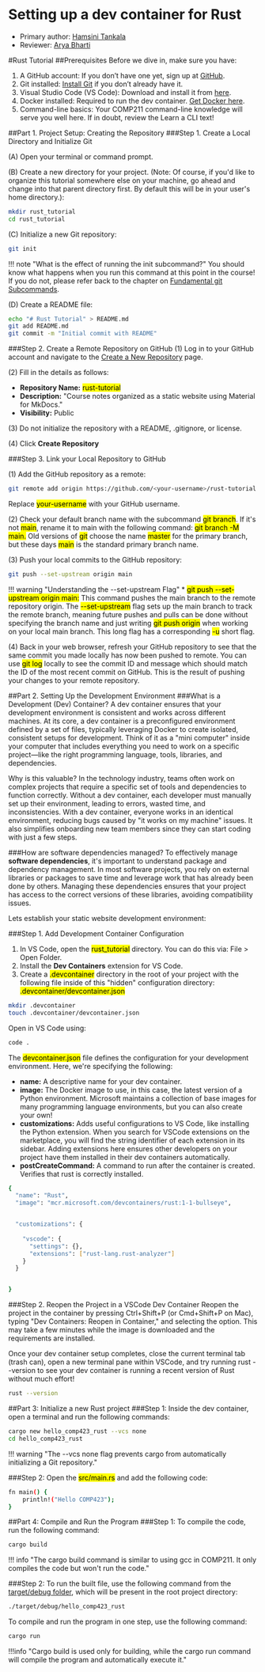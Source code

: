 # Setting up a dev container for Rust

* Primary author: [Hamsini Tankala](https://github.com/htankala)
* Reviewer: [Arya Bharti](https://github.com/abharti-cmd)

#Rust Tutorial
##Prerequisites
Before we dive in, make sure you have:

1. A GitHub account: If you don’t have one yet, sign up at [GitHub](https://github.com/).
2. Git installed: [Install Git](https://git-scm.com/book/en/v2/Getting-Started-Installing-Git) if you don’t already have it.
3. Visual Studio Code (VS Code): Download and install it from [here](https://code.visualstudio.com/).
4. Docker installed: Required to run the dev container. [Get Docker here](https://www.docker.com/products/docker-desktop).
5. Command-line basics: Your COMP211 command-line knowledge will serve you well here. If in doubt, review the Learn a CLI text! 

##Part 1. Project Setup: Creating the Repository
###Step 1. Create a Local Directory and Initialize Git

(A) Open your terminal or command prompt.


(B) Create a new directory for your project. (Note: Of course, if you'd like to organize this tutorial somewhere else on your machine, go ahead and change into that parent directory first. By default this will be in your user's home directory.):

```bash
mkdir rust_tutorial
cd rust_tutorial 
```

(C) Initialize a new Git repository:

```bash
git init
```
!!! note "What is the effect of running the init subcommand?"
    You should know what happens when you run this command at this point in the course! If you do not, please refer back to the chapter on [Fundamental git Subcommands](https://comp423-25s.github.io/resources/git/ch2-git-fundamental-subcommands/).

(D) Create a README file:

```bash
echo "# Rust Tutorial" > README.md
git add README.md
git commit -m "Initial commit with README"
```
###Step 2. Create a Remote Repository on GitHub
(1) Log in to your GitHub account and navigate to the [Create a New Repository](https://github.com/new) page.

(2) Fill in the details as follows:

* **Repository Name:** <mark>rust-tutorial</mark>
* **Description:** "Course notes organized as a static website using Material for MkDocs."
* **Visibility:** Public

(3) Do not initialize the repository with a README, .gitignore, or license.

(4) Click **Create Repository**

###Step 3. Link your Local Repository to GitHub

(1) Add the GitHub repository as a remote:

```bash
git remote add origin https://github.com/<your-username>/rust-tutorial.git
```
Replace <mark>your-username</mark> with your GitHub username.

(2) Check your default branch name with the subcommand <mark>git branch</mark>. If it's not <mark>main</mark>, rename it to main with the following command: <mark>git branch -M main.</mark> Old versions of <mark>git</mark> choose the name <mark>master</mark> for the primary branch, but these days <mark>main</mark> is the standard primary branch name.

(3) Push your local commits to the GitHub repository:

```bash
git push --set-upstream origin main
```
!!! warning "Understanding the --set-upstream Flag"
    * <mark>git push --set-upstream origin main:</mark> This command pushes the main branch to the remote repository origin. The <mark>--set-upstream</mark> flag sets up the main branch to track the remote branch, meaning future pushes and pulls can be done without specifying the branch name and just writing <mark>git push origin</mark> when working on your local main branch. This long flag has a corresponding <mark>-u</mark> short flag.

(4) Back in your web browser, refresh your GitHub repository to see that the same commit you made locally has now been pushed to remote. You can use <mark>git log</mark> locally to see the commit ID and message which should match the ID of the most recent commit on GitHub. This is the result of pushing your changes to your remote repository.

##Part 2. Setting Up the Development Environment
###What is a Development (Dev) Container?
A dev container ensures that your development environment is consistent and works across different machines. At its core, a dev container is a preconfigured environment defined by a set of files, typically leveraging Docker to create isolated, consistent setups for development. Think of it as a "mini computer" inside your computer that includes everything you need to work on a specific project—like the right programming language, tools, libraries, and dependencies.

Why is this valuable? In the technology industry, teams often work on complex projects that require a specific set of tools and dependencies to function correctly. Without a dev container, each developer must manually set up their environment, leading to errors, wasted time, and inconsistencies. With a dev container, everyone works in an identical environment, reducing bugs caused by "it works on my machine" issues. It also simplifies onboarding new team members since they can start coding with just a few steps.

###How are software dependencies managed?
To effectively manage **software dependencies**, it's important to understand package and dependency management. In most software projects, you rely on external libraries or packages to save time and leverage work that has already been done by others. Managing these dependencies ensures that your project has access to the correct versions of these libraries, avoiding compatibility issues.


Lets establish your static website development environment:

###Step 1. Add Development Container Configuration

1. In VS Code, open the <mark>rust_tutorial</mark> directory. You can do this via: File > Open Folder.
2. Install the **Dev Containers** extension for VS Code.
3. Create a <mark>.devcontainer</mark> directory in the root of your project with the following file inside of this "hidden" configuration directory: <mark>.devcontainer/devcontainer.json</mark>

```bash
mkdir .devcontainer
touch .devcontainer/devcontainer.json
```

Open in VS Code using:
```bash
code .
```

The <mark>devcontainer.json</mark> file defines the configuration for your development environment. Here, we're specifying the following:

* **name:** A descriptive name for your dev container.
* **image:** The Docker image to use, in this case, the latest version of a Python environment. Microsoft maintains a collection of base images for many programming language environments, but you can also create your own!
* **customizations:** Adds useful configurations to VS Code, like installing the Python extension. When you search for VSCode extensions on the marketplace, you will find the string identifier of each extension in its sidebar. Adding extensions here ensures other developers on your project have them installed in their dev containers automatically.
* **postCreateCommand:** A command to run after the container is created. Verifies that rust is correctly installed.

```bash
{
  "name": "Rust",
  "image": "mcr.microsoft.com/devcontainers/rust:1-1-bullseye",


  "customizations": {
 
    "vscode": {
      "settings": {},
      "extensions": ["rust-lang.rust-analyzer"]
    }
  }


}
```

###Step 2. Reopen the Project in a VSCode Dev Container
Reopen the project in the container by pressing Ctrl+Shift+P (or Cmd+Shift+P on Mac), typing "Dev Containers: Reopen in Container," and selecting the option. This may take a few minutes while the image is downloaded and the requirements are installed.

Once your dev container setup completes, close the current terminal tab (trash can), open a new terminal pane within VSCode, and try running rust --version to see your dev container is running a recent version of Rust without much effort! 
```bash
rust --version
```

##Part 3: Initialize a new Rust project
###Step 1: Inside the dev container, open a terminal and run the following commands:
```bash
cargo new hello_comp423_rust --vcs none
cd hello_comp423_rust
```
!!! warning "The --vcs none flag prevents cargo from automatically initializing a Git repository."


###Step 2: Open the <mark>src/main.rs</mark> and add the following code:
```bash
fn main() {
    println!("Hello COMP423");
}
```

##Part 4: Compile and Run the Program
###Step 1: To compile the code, run the following command:
```bash
cargo build
```
!!! info "The cargo build command is similar to using gcc in COMP211. It only compiles the code but won't run the code."

###Step 2: To run the built file, use the following command from the [target/debug folder](https://doc.rust-lang.org/book/ch01-03-hello-cargo.html#building-and-running-a-cargo-project), which will be present in the root project directory:
```bash
./target/debug/hello_comp423_rust
```
To compile and run the program in one step, use the following command:
```bash
cargo run
```
!!!info "Cargo build is used only for building, while the cargo run command will compile the program and automatically execute it."
